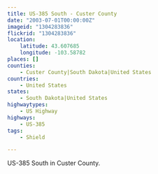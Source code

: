 ```yaml
---
title: US-385 South - Custer County
date: "2003-07-01T00:00:00Z"
imageid: "1304283836"
flickrid: "1304283836"
location:
    latitude: 43.607685
    longitude: -103.58782
places: []
counties:
    - Custer County|South Dakota|United States
countries:
    - United States
states:
    - South Dakota|United States
highwaytypes:
    - US Highway
highways:
    - US-385
tags:
    - Shield

---
```

US-385 South in Custer County.